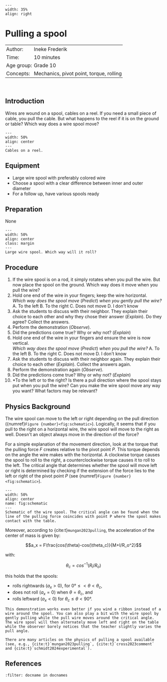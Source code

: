 ```{figure} ../../figures/checked.png
---
width: 35%
align: right
```

# Pulling a spool

<table style="width: 100%; border-collapse: collapse; border: none;">
    <tr style="background-color: var(--background-color);">  
        <td style="text-align: left; padding: 3px; border: none; color: var(--text-color)">Author:</td>
        <td style="text-align: left; padding: 3px; border: none; color: var(--text-color)">Ineke Frederik</td>
    </tr>
    <tr style="background-color: var(--background-color);"> 
        <td style="text-align: left; padding: 3px; border: none; color: var(--text-color)">Time:</td>
        <td style="text-align: left; padding: 3px; border: none; color: var(--text-color)">10 minutes</td>
    </tr>
    <tr style="background-color: var(--background-color);"> 
        <td style="text-align: left; padding: 3px; border: none; color: var(--text-color)">Age group:</td>
        <td style="text-align: left; padding: 3px; border: none; color: var(--text-color)">Grade 10</td>
    </tr>
    <tr style="background-color: var(--background-color);"> 
        <td style="text-align: left; padding: 3px; border: none; color: var(--text-color)">Concepts:</td>
        <td style="text-align: left; padding: 3px; border: none; color: var(--text-color)">Mechanics, pivot point, torque, rolling</td>
    </tr>
</table><br>

## Introduction
Wires are wound on a spool, cables on a reel. If you need a small piece of cable, you pull the cable. But what happens to the reel if it is on the ground or table? Which way does a wire spool move?

```{figure} demo56_figure1.JPG
---
width: 50%
align: center
---
Cables on a reel.
```

## Equipment
- Large wire spool with preferably colored wire
- Choose a spool with a clear difference between inner and outer diameter
- For a follow up, have various spools ready

## Preparation
None

```{figure} demo56_figure2.jpg
---
width: 50%
align: center
class: margin
---
Large wire spool. Which way will it roll?   
```

## Procedure
1. If the wire spool is on a rod, it simply rotates when you pull the wire. But now place the spool on the ground. Which way does it move when you pull the wire?
2. Hold one end of the wire in your fingers; keep the wire horizontal. <br>*Which way does the spool move* (*Predict*) *when you gently pull the wire?*
A. To the left
B. To the right
C. Does not move
D. I don't know
3. Ask the students to discuss with their neighbor. They explain their choice to each other and why they chose their answer (*Explain*). Do they agree? Collect the answers.
4. Perform the demonstration (*Observe*).
5. Did the predictions come true? Why or why not? (*Explain*)
6. Hold one end of the wire in your fingers and ensure the wire is now vertical. <br>*Which way does the spool move* (*Predict*) *when you pull the wire?*
A. To the left
B. To the right
C. Does not move
D. I don't know
7. Ask the students to discuss with their neighbor again. They explain their choice to each other (*Explain*). Collect the answers again.
8. Perform the demonstration again (*Observe*).
9. Did the predictions come true? Why or why not? (*Explain*)
10. *To the left or to the right? Is there a pull direction where the spool stays put when you pull the wire? Can you make the wire spool move any way you want? What factors may be relevant?

## Physics Background
The wire spool can move to the left or right depending on the pull direction ({numref}`Figure {number}<fig:schematic>`). Logically, it seems that if you pull to the right on a horizontal wire, the wire spool will move to the right as well. Doesn't an object always move in the direction of the force?

For a simple explanation of the movement direction, look at the torque that the pulling force $F$ creates relative to the pivot point $P$. This torque depends on the angle the wire makes with the horizontal. A clockwise torque causes the spool to roll to the right, a counterclockwise torque causes it to roll to the left. The critical angle that determines whether the spool will move left or right is determined by checking if the extension of the force lies to the left or right of the pivot point $P$ (see {numref}`Figure {number}<fig:schematic>`).

```{figure} demo56_figure4.png
---
width: 50%
align: center
name: fig:schematic
---
Schematic of the wire spool. The critical angle can be found when the line of the pulling force coincides with point P where the spool makes contact with the table.
```

Moreover, according to {cite:t}`mungan2023pulling`, the acceleration of the center of mass is given by:

$$a_x = F\frac{cos(\theta)-cos(\theta_c)}{M+I/R_o^2}$$

with:

$$\theta_c=cos^{-1}(R_i/R_o)$$

this holds that the spools: 
* rolls rightwards ($a_x > 0$), for $0° \le < \theta < \theta_c,$
* does not roll ($a_x = 0$) when $\theta = \theta_c$, and
* rolls leftward ($a_x < 0$) for $\theta_c \le \theta < 90°$.


```{tip}
This demonstration works even better if you wind a ribbon instead of a wire around the spool. You can also play a bit with the wire spool by gently pulling while the pull wire moves around the critical angle. The wire spool will then alternately move left and right on the table while the observer barely notices that the teacher slightly varies the pull angle.

There are many articles on the physics of pulling a spool available (see, e.g., {cite:t}`mungan2023pulling`, {cite:t}`cross2023comment` and {cite:t}`schmidt2024experimental`).
```

## References
```{bibliography}
:filter: docname in docnames
```